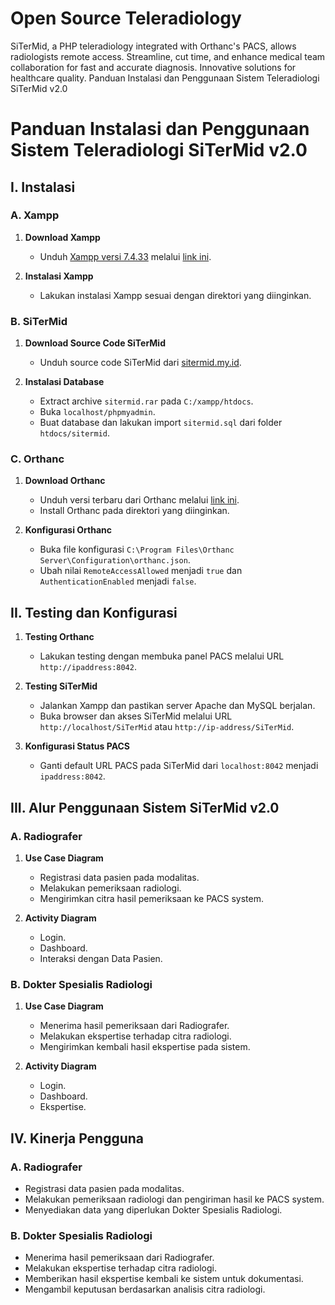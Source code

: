 # Open Source Teleradiology
SiTerMid, a PHP teleradiology integrated with Orthanc's PACS, allows radiologists remote access. Streamline, cut time, and enhance medical team collaboration for fast and accurate diagnosis. Innovative solutions for healthcare quality.
Panduan Instalasi dan Penggunaan Sistem Teleradiologi SiTerMid v2.0

# Panduan Instalasi dan Penggunaan Sistem Teleradiologi SiTerMid v2.0

## I. Instalasi

### A. Xampp
1. **Download Xampp**
   - Unduh [Xampp versi 7.4.33](link_xampp) melalui [link ini](link_xampp).

2. **Instalasi Xampp**
   - Lakukan instalasi Xampp sesuai dengan direktori yang diinginkan.

### B. SiTerMid
1. **Download Source Code SiTerMid**
   - Unduh source code SiTerMid dari [sitermid.my.id](link_sitermid).

2. **Instalasi Database**
   - Extract archive `sitermid.rar` pada `C:/xampp/htdocs`.
   - Buka `localhost/phpmyadmin`.
   - Buat database dan lakukan import `sitermid.sql` dari folder `htdocs/sitermid`.

### C. Orthanc
1. **Download Orthanc**
   - Unduh versi terbaru dari Orthanc melalui [link ini](link_orthanc).
   - Install Orthanc pada direktori yang diinginkan.

2. **Konfigurasi Orthanc**
   - Buka file konfigurasi `C:\Program Files\Orthanc Server\Configuration\orthanc.json`.
   - Ubah nilai `RemoteAccessAllowed` menjadi `true` dan `AuthenticationEnabled` menjadi `false`.

## II. Testing dan Konfigurasi

1. **Testing Orthanc**
   - Lakukan testing dengan membuka panel PACS melalui URL `http://ipaddress:8042`.

2. **Testing SiTerMid**
   - Jalankan Xampp dan pastikan server Apache dan MySQL berjalan.
   - Buka browser dan akses SiTerMid melalui URL `http://localhost/SiTerMid` atau `http://ip-address/SiTerMid`.

3. **Konfigurasi Status PACS**
   - Ganti default URL PACS pada SiTerMid dari `localhost:8042` menjadi `ipaddress:8042`.

## III. Alur Penggunaan Sistem SiTerMid v2.0

### A. Radiografer

1. **Use Case Diagram**
   - Registrasi data pasien pada modalitas.
   - Melakukan pemeriksaan radiologi.
   - Mengirimkan citra hasil pemeriksaan ke PACS system.

2. **Activity Diagram**
   - Login.
   - Dashboard.
   - Interaksi dengan Data Pasien.

### B. Dokter Spesialis Radiologi

1. **Use Case Diagram**
   - Menerima hasil pemeriksaan dari Radiografer.
   - Melakukan ekspertise terhadap citra radiologi.
   - Mengirimkan kembali hasil ekspertise pada sistem.

2. **Activity Diagram**
   - Login.
   - Dashboard.
   - Ekspertise.

## IV. Kinerja Pengguna

### A. Radiografer

- Registrasi data pasien pada modalitas.
- Melakukan pemeriksaan radiologi dan pengiriman hasil ke PACS system.
- Menyediakan data yang diperlukan Dokter Spesialis Radiologi.

### B. Dokter Spesialis Radiologi

- Menerima hasil pemeriksaan dari Radiografer.
- Melakukan ekspertise terhadap citra radiologi.
- Memberikan hasil ekspertise kembali ke sistem untuk dokumentasi.
- Mengambil keputusan berdasarkan analisis citra radiologi.

[link_xampp]: <link_to_xampp>
[link_sitermid]: <link_to_sitermid>
[link_orthanc]: <link_to_orthanc>

